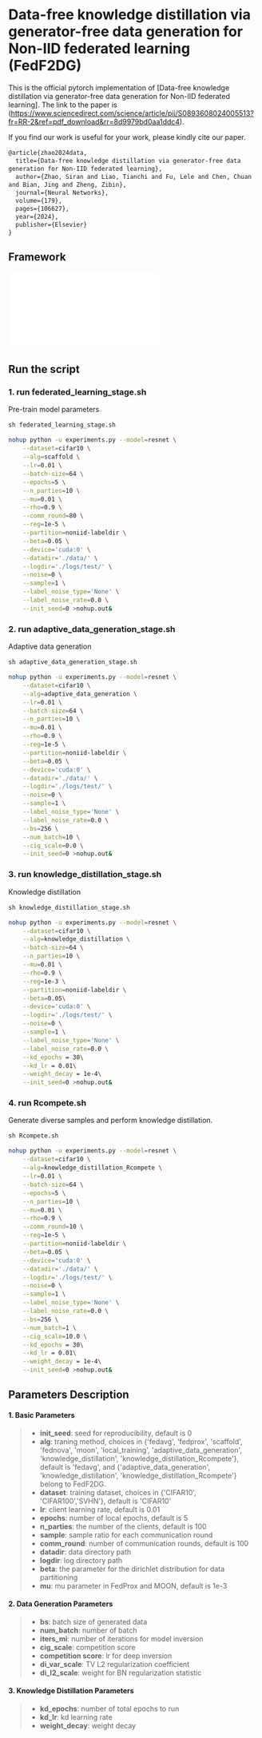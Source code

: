 # Data-free knowledge distillation via generator-free data generation for Non-IID federated learning (FedF2DG)

This is the official pytorch implementation of [Data-free knowledge distillation via generator-free data generation for Non-IID federated learning]. The link to the paper is (https://www.sciencedirect.com/science/article/pii/S0893608024005513?fr=RR-2&ref=pdf_download&rr=8d9979bd0aa1ddc4).


If you find our work is useful for your work, please kindly cite our paper.

```
@article{zhao2024data,
  title={Data-free knowledge distillation via generator-free data generation for Non-IID federated learning},
  author={Zhao, Siran and Liao, Tianchi and Fu, Lele and Chen, Chuan and Bian, Jing and Zheng, Zibin},
  journal={Neural Networks},
  volume={179},
  pages={106627},
  year={2024},
  publisher={Elsevier}
}
```

## Framework

![framework](./framework.pdf)


## Run the script

### 1. run federated_learning_stage.sh
Pre-train model parameters
```
sh federated_learning_stage.sh
```
```bash
nohup python -u experiments.py --model=resnet \
    --dataset=cifar10 \
    --alg=scaffold \
    --lr=0.01 \
    --batch-size=64 \
    --epochs=5 \
    --n_parties=10 \
    --mu=0.01 \
    --rho=0.9 \
    --comm_round=80 \
    --reg=1e-5 \
    --partition=noniid-labeldir \
    --beta=0.05 \
    --device='cuda:0' \
    --datadir='./data/' \
    --logdir='./logs/test/' \
    --noise=0 \
    --sample=1 \
    --label_noise_type='None' \
    --label_noise_rate=0.0 \
    --init_seed=0 >nohup.out&
```
### 2. run adaptive_data_generation_stage.sh
Adaptive data generation
```
sh adaptive_data_generation_stage.sh
```
```bash
nohup python -u experiments.py --model=resnet \
    --dataset=cifar10 \
    --alg=adaptive_data_generation \
    --lr=0.01 \
    --batch-size=64 \
    --n_parties=10 \
    --mu=0.01 \
    --rho=0.9 \
    --reg=1e-5 \
    --partition=noniid-labeldir \
    --beta=0.05 \
    --device='cuda:0' \
    --datadir='./data/' \
    --logdir='./logs/test/' \
    --noise=0 \
    --sample=1 \
    --label_noise_type='None' \
    --label_noise_rate=0.0 \
    --bs=256 \
    --num_batch=10 \
    --cig_scale=0.0 \
    --init_seed=0 >nohup.out&
```
### 3. run knowledge_distillation_stage.sh
Knowledge distillation
```
sh knowledge_distillation_stage.sh
```
```bash
nohup python -u experiments.py --model=resnet \
    --dataset=cifar10 \
    --alg=knowledge_distillation \
    --batch-size=64 \
    --n_parties=10 \
    --mu=0.01 \
    --rho=0.9 \
    --reg=1e-3 \
    --partition=noniid-labeldir \
    --beta=0.05\
    --device='cuda:0' \
    --logdir='./logs/test/' \
    --noise=0 \
    --sample=1 \
    --label_noise_type='None' \
    --label_noise_rate=0.0 \
    --kd_epochs = 30\
    --kd_lr = 0.01\
    --weight_decay = 1e-4\
    --init_seed=0 >nohup.out&
```
### 4. run Rcompete.sh
Generate diverse samples and perform knowledge distillation.
```
sh Rcompete.sh
```
```bash
nohup python -u experiments.py --model=resnet \
    --dataset=cifar10 \
    --alg=knowledge_distillation_Rcompete \
    --lr=0.01 \
    --batch-size=64 \
    --epochs=5 \
    --n_parties=10 \
    --mu=0.01 \
    --rho=0.9 \
    --comm_round=10 \
    --reg=1e-5 \
    --partition=noniid-labeldir \
    --beta=0.05 \
    --device='cuda:0' \
    --datadir='./data/' \
    --logdir='./logs/test/' \
    --noise=0 \
    --sample=1 \
    --label_noise_type='None' \
    --label_noise_rate=0.0 \
    --bs=256 \
    --num_batch=1 \
    --cig_scale=10.0 \
    --kd_epochs = 30\
    --kd_lr = 0.01\
    --weight_decay = 1e-4\
    --init_seed=0 >nohup.out&
```
## Parameters Description

#### 1. Basic Parameters

>+ **init_seed**: seed for reproducibility, default is 0
>+ **alg**: traning method, choices in {'fedavg', 'fedprox', 'scaffold', 'fednova', 'moon', 'local_training', 'adaptive_data_generation', 'knowledge_distillation', 'knowledge_distillation_Rcompete'}, default is 'fedavg', and {'adaptive_data_generation', 'knowledge_distillation', 'knowledge_distillation_Rcompete'} belong to FedF2DG.
>+ **dataset**: training dataset, choices in {'CIFAR10', 'CIFAR100','SVHN'}, default is 'CIFAR10'
>+ **lr**: client learning rate, default is 0.01
>+ **epochs**: number of local epochs, default is 5
>+ **n_parties**: the number of the clients, default is 100
>+ **sample**: sample ratio for each communication round
>+ **comm_round**: number of communication rounds, default is 100
>+ **datadir**: data directory path
>+ **logdir**: log directory path
>+ **beta**: the parameter for the dirichlet distribution for data partitioning
>+ **mu**: mu parameter in FedProx and MOON, default is 1e-3

#### 2. Data Generation Parameters
>+ **bs**: batch size of generated data
>+ **num_batch**: number of batch
>+ **iters_mi**: number of iterations for model inversion
>+ **cig_scale**: competition score
>+ **competition score**: lr for deep inversion
>+ **di_var_scale**: TV L2 regularization coefficient
>+ **di_l2_scale**: weight for BN regularization statistic

#### 3. Knowledge Distillation Parameters
>+ **kd_epochs**: number of total epochs to run
>+ **kd_lr**: kd learning rate
>+ **weight_decay**: weight decay

